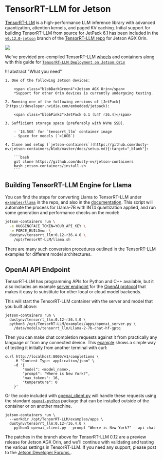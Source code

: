 # TensorRT-LLM for Jetson

[TensorRT-LLM](https://github.com/NVIDIA/TensorRT-LLM) is a high-performance LLM inference library with advanced quantization, attention kernels, and paged KV caching.  Initial support for building TensorRT-LLM from source for JetPack 6.1 has been included in the [`v0.12.0-jetson`](https://github.com/NVIDIA/TensorRT-LLM/tree/v0.12.0-jetson) branch of the [TensorRT-LLM repo](https://github.com/NVIDIA/TensorRT-LLM) for Jetson AGX Orin.

<img src="https://blogs.nvidia.com/wp-content/uploads/2023/10/studio-ai-announcemenet-blog-kv-oct2023-1280x680-1.jpg">

We've provided pre-compiled TensorRT-LLM [wheels](http://jetson.webredirect.org/jp6/cu126/tensorrt-llm/0.12.0) and containers along with this guide for [`TensorRT-LLM Deployment on Jetson Orin`](https://github.com/NVIDIA/TensorRT-LLM/blob/v0.12.0-jetson/README4Jetson.md)

!!! abstract "What you need"

    1. One of the following Jetson devices:

        <span class="blobDarkGreen4">Jetson AGX Orin</span>
        *Support for other Orin devices is currently undergoing testing.
	   
    2. Running one of the following versions of [JetPack](https://developer.nvidia.com/embedded/jetpack):

        <span class="blobPink2">JetPack 6.1 (L4T r36.4)</span>

    3. Sufficient storage space (preferably with NVMe SSD).

        - `18.5GB` for `tensorrt_llm` container image
        - Space for models (`>10GB`)
        
    4. Clone and setup [`jetson-containers`](https://github.com/dusty-nv/jetson-containers/blob/master/docs/setup.md){:target="_blank"}:
    
		```bash
		git clone https://github.com/dusty-nv/jetson-containers
		bash jetson-containers/install.sh
		``` 
		
## Building TensorRT-LLM Engine for Llama

You can find the steps for converting Llama to TensorRT-LLM under [`examples/llama`](https://github.com/NVIDIA/TensorRT-LLM/tree/v0.12.0-jetson/examples/llama) in the repo, and also in the [documentation](https://nvidia.github.io/TensorRT-LLM/).  This script will automate the process for Llama-7B with INT4 quantization applied, and run some generation and performance checks on the model:

```bash
jetson-containers run \
  -e HUGGINGFACE_TOKEN=YOUR_API_KEY \
  -e FORCE_BUILD=on \
  dustynv/tensorrt_llm:0.12-r36.4.0 \
    /opt/TensorRT-LLM/llama.sh
```

There are many such conversion procedures outlined in the TensorRT-LLM examples for different model architectures.  

## OpenAI API Endpoint

TensorRT-LLM has programming APIs for Python and C++ available, but it also includes an example [server endpoint](https://github.com/NVIDIA/TensorRT-LLM/tree/v0.12.0-jetson/examples/apps) for the [OpenAI protocol](https://github.com/openai/openai-python) that makes it easy to substitute for other local or cloud model backends.  

This will start the TensorRT-LLM container with the server and model that you built above:

```
jetson-containers run \
  dustynv/tensorrt_llm:0.12-r36.4.0 \
  python3 /opt/TensorRT-LLM/examples/apps/openai_server.py \
    /data/models/tensorrt_llm/Llama-2-7b-chat-hf-gptq
```

Then you can make chat completion requests against it from practically any language or from any connected device.  This [example](https://github.com/NVIDIA/TensorRT-LLM/tree/v0.12.0-jetson/examples/apps#v1completions) shows a simple way of testing it initially from another terminal with curl:

```
curl http://localhost:8000/v1/completions \
    -H "Content-Type: application/json" \
    -d '{
        "model": <model_name>,
        "prompt": "Where is New York?",
        "max_tokens": 16,
        "temperature": 0
    }'
```

Or the code included with [openai_client.py](https://github.com/NVIDIA/TensorRT-LLM/blob/v0.12.0-jetson/examples/apps/openai_client.py) will handle these requests using the standard [`openai-python`](https://github.com/openai/openai-python) package that can be installed outside of the container or on another machine.

```
jetson-containers run \
  --workdir /opt/TensorRT-LLM/examples/apps \
  dustynv/tensorrt_llm:0.12-r36.4.0 \
    python3 openai_client.py --prompt "Where is New York?" --api chat
```

The patches in the branch above for TensorRT-LLM 0.12 are a preview release for Jetson AGX Orin, and we'll continue with validating and testing the various settings in TensorRT-LLM.  If you need any support, please post to the [Jetson Developer Forums.](https://forums.developer.nvidia.com/c/agx-autonomous-machines/jetson-embedded-systems/jetson-agx-orin/486).
